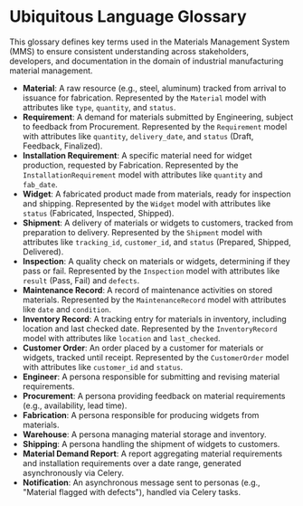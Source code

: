 # Ubiquitous Language Glossary

This glossary defines key terms used in the Materials Management System (MMS) to ensure consistent understanding across stakeholders, developers, and documentation in the domain of industrial manufacturing material management.

- **Material**: A raw resource (e.g., steel, aluminum) tracked from arrival to issuance for fabrication. Represented by the `Material` model with attributes like `type`, `quantity`, and `status`.
- **Requirement**: A demand for materials submitted by Engineering, subject to feedback from Procurement. Represented by the `Requirement` model with attributes like `quantity`, `delivery_date`, and `status` (Draft, Feedback, Finalized).
- **Installation Requirement**: A specific material need for widget production, requested by Fabrication. Represented by the `InstallationRequirement` model with attributes like `quantity` and `fab_date`.
- **Widget**: A fabricated product made from materials, ready for inspection and shipping. Represented by the `Widget` model with attributes like `status` (Fabricated, Inspected, Shipped).
- **Shipment**: A delivery of materials or widgets to customers, tracked from preparation to delivery. Represented by the `Shipment` model with attributes like `tracking_id`, `customer_id`, and `status` (Prepared, Shipped, Delivered).
- **Inspection**: A quality check on materials or widgets, determining if they pass or fail. Represented by the `Inspection` model with attributes like `result` (Pass, Fail) and `defects`.
- **Maintenance Record**: A record of maintenance activities on stored materials. Represented by the `MaintenanceRecord` model with attributes like `date` and `condition`.
- **Inventory Record**: A tracking entry for materials in inventory, including location and last checked date. Represented by the `InventoryRecord` model with attributes like `location` and `last_checked`.
- **Customer Order**: An order placed by a customer for materials or widgets, tracked until receipt. Represented by the `CustomerOrder` model with attributes like `customer_id` and `status`.
- **Engineer**: A persona responsible for submitting and revising material requirements.
- **Procurement**: A persona providing feedback on material requirements (e.g., availability, lead time).
- **Fabrication**: A persona responsible for producing widgets from materials.
- **Warehouse**: A persona managing material storage and inventory.
- **Shipping**: A persona handling the shipment of widgets to customers.
- **Material Demand Report**: A report aggregating material requirements and installation requirements over a date range, generated asynchronously via Celery.
- **Notification**: An asynchronous message sent to personas (e.g., "Material flagged with defects"), handled via Celery tasks.
